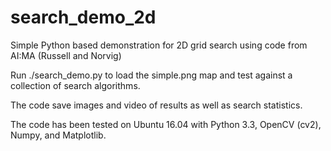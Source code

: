 # search_demo_2d
Simple Python based demonstration for 2D grid search using code from AI:MA  (Russell and Norvig)

Run ./search_demo.py to load the simple.png map and test against a collection of search algorithms.  

The code save images and video of results as well as search statistics.

The code has been tested on Ubuntu 16.04 with Python 3.3, OpenCV (cv2), Numpy, and Matplotlib.
